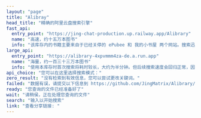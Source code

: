 ```yaml
---
layout: "page"
title: "Alibray"
head_title: "精确的阿里云盘搜索引擎"
fast_api:
  entry_point: "https://jing-chat-production.up.railway.app/Alibrary"
  name: "高速，约十五万本图书"
  info: "该库存内的书籍主要来自于已经关停的 ePubee 和 我的小书屋 两个网站。搜索迅捷，推荐使用。"
large_api:
  entry_point: "https://alibrary-4xpvmmm4za-de.a.run.app"
  name: "海量，约一百三十三万本图书"
  info: "使用本库存时首次搜索将耗时较长，大约为半分钟。但后续搜索速度会回归正常，因为服务器已经热身完毕。屡次使用将会增加网站作者（马健宇）的服务器费用开支。为了本服务的可持续化发展，请慎重使用。"
api_choice: "您可以在这里选择搜索模式：" 
zero_result: "没有检索到有效信息，您可以尝试更改关键词。"
failed: "数据有误，请提交以下信息到 https://github.com/JingMatrix/Alibrary/issues : "
ready: "您查询的文件已经准备好了"
wait: "请稍侯，正在处理您查询的文件"
search: "输入以开始搜索"
link: "查看分享链接: "
---
```


<script setup>
import Alibray from '../../components/Alibrary/search.vue'
</script>

<Alibray />
